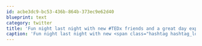 ```yaml
---
id: acbe3dc9-bc53-436b-864b-373ec9e62d40
blueprint: text
category: twitter
title: 'Fun night last night with new #TEDx friends and a great day exploring Banff today. Mtn biking tomorrow. #TEDxCdnRockies'
caption: 'Fun night last night with new <span class="hashtag hashtag_local">#<a href="http://tweettemp.darylchymko.ca/?tag=tedx">TEDx</a> friends and a great day exploring Banff today. Mtn biking tomorrow. <span class="hashtag hashtag_local">#<a href="http://tweettemp.darylchymko.ca/?tag=tedxcdnrockies">TEDxCdnRockies</a>'
---
```

